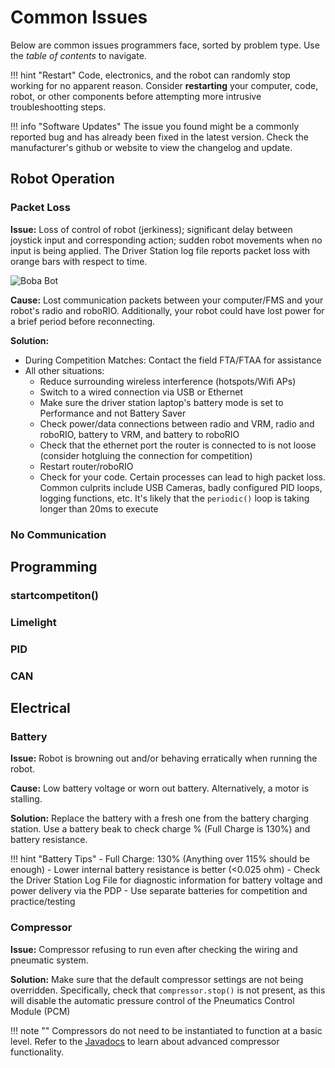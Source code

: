 # Common Issues

Below are common issues programmers face, sorted by problem type. Use the *table of contents* to navigate.

!!! hint "Restart"
	Code, electronics, and the robot can randomly stop working for no apparent reason. Consider **restarting** your computer, code, robot, or other components before attempting more intrusive troubleshootting steps.

!!! info "Software Updates"
	The issue you found might be a commonly reported bug and has already been fixed in the latest version. Check the manufacturer's github or website to view the changelog and update.

## Robot Operation
### Packet Loss
**Issue:** Loss of control of robot (jerkiness); significant delay between joystick input and corresponding action; sudden robot movements when no input is being applied. The Driver Station log file reports packet loss with orange bars with respect to time.

![Boba Bot](https://www.chiefdelphi.com/uploads/default/original/3X/b/7/b742b68df1409ddb1de0390b6493b83c028f46c8.jpeg)

**Cause:** Lost communication packets between your computer/FMS and your robot's radio and roboRIO. Additionally, your robot could have lost power for a brief period before reconnecting.

**Solution:**

- During Competition Matches: Contact the field FTA/FTAA for assistance
-  All other situations:
	- Reduce surrounding wireless interference (hotspots/Wifi APs)
	- Switch to a wired connection via USB or Ethernet		
	- Make sure the driver station laptop's battery mode is set to Performance and not Battery Saver
	- Check power/data connections between radio and VRM, radio and roboRIO, battery to VRM, and battery to roboRIO
	- Check that the ethernet port the router is connected to is not loose (consider hotgluing the connection for competition)
	- Restart router/roboRIO
	- Check for your code. Certain processes can lead to high packet loss. Common culprits include USB Cameras, badly configured PID loops, logging functions, etc. It's likely that the `periodic()` loop is taking longer than 20ms to execute

### No Communication

## Programming
### startcompetiton()
### Limelight
### PID
### CAN

## Electrical
### Battery
**Issue:** Robot is browning out and/or behaving erratically when running the robot.

**Cause:** Low battery voltage or worn out battery. Alternatively, a motor is stalling.

**Solution:** Replace the battery with a fresh one from the battery charging station. Use a battery beak to check charge % (Full Charge is 130%) and battery resistance. 

!!! hint "Battery Tips"
	- Full Charge: 130% (Anything over 115% should be enough)
	- Lower internal battery resistance is better (<0.025 ohm)
	- Check the Driver Station Log File for diagnostic information for battery voltage and power delivery via the PDP
	- Use separate batteries for competition and practice/testing
	

### Compressor
**Issue:** Compressor refusing to run even after checking the wiring and pneumatic system.

**Solution:** Make sure that the default compressor settings are not being overridden. Specifically, check that `compressor.stop()` is not present, as this will disable the automatic pressure control of the Pneumatics Control Module (PCM)

!!! note ""
	Compressors do not need to be instantiated to function at a basic level. Refer to the [Javadocs](https://first.wpi.edu/wpilib/allwpilib/docs/release/java/edu/wpi/first/wpilibj/Compressor.html) to learn about advanced compressor functionality.